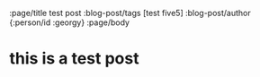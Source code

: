 :page/title test post
:blog-post/tags [test five5]
:blog-post/author {:person/id :georgy}
:page/body

# this is a test post
